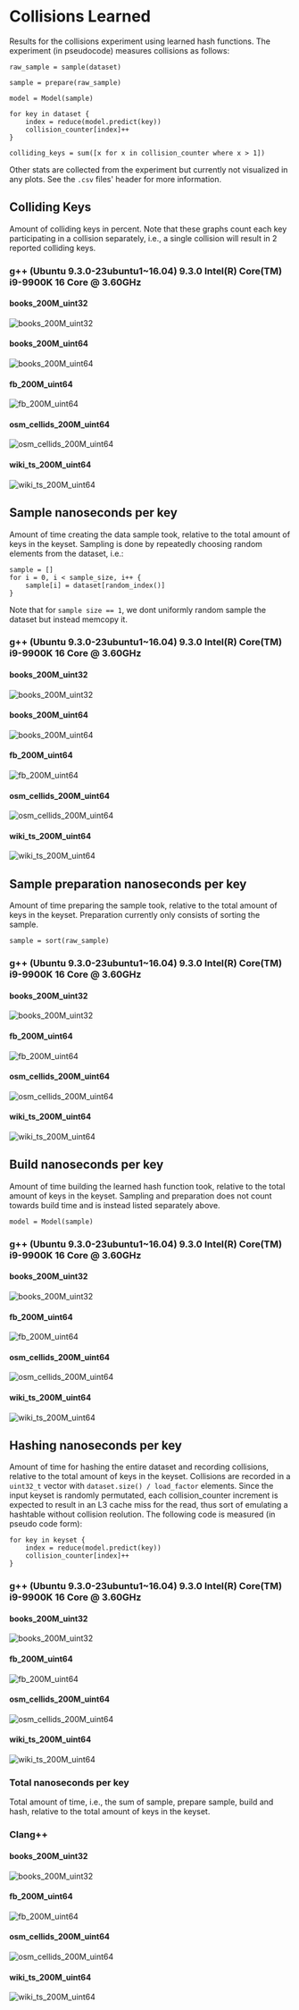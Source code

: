 # Collisions Learned

Results for the collisions experiment using learned hash functions. The experiment (in pseudocode) measures collisions
as follows:

```
raw_sample = sample(dataset)

sample = prepare(raw_sample)

model = Model(sample)

for key in dataset {
    index = reduce(model.predict(key))
    collision_counter[index]++
}

colliding_keys = sum([x for x in collision_counter where x > 1])
```

Other stats are collected from the experiment but currently not visualized in any plots. See the `.csv` files' header
for more information.

## Colliding Keys

Amount of colliding keys in percent. Note that these graphs count each key participating in a collision separately,
i.e., a single collision will result in 2 reported colliding keys.

### g++ (Ubuntu 9.3.0-23ubuntu1~16.04) 9.3.0 Intel(R) Core(TM) i9-9900K 16 Core @ 3.60GHz

#### books_200M_uint32

![books_200M_uint32](https://github.com/andreaskipf/hashing/blob/main/results/collisions_learned/graphs/colliding_keys_percent_books_200M_uint32_g++.png)

#### books_200M_uint64

![books_200M_uint64](https://github.com/andreaskipf/hashing/blob/main/results/collisions_learned/graphs/colliding_keys_percent_books_200M_uint64_g++.png)

#### fb_200M_uint64

![fb_200M_uint64](https://github.com/andreaskipf/hashing/blob/main/results/collisions_learned/graphs/colliding_keys_percent_fb_200M_uint64_g++.png)

#### osm_cellids_200M_uint64

![osm_cellids_200M_uint64](https://github.com/andreaskipf/hashing/blob/main/results/collisions_learned/graphs/colliding_keys_percent_osm_cellids_200M_uint64_g++.png)

#### wiki_ts_200M_uint64

![wiki_ts_200M_uint64](https://github.com/andreaskipf/hashing/blob/main/results/collisions_learned/graphs/colliding_keys_percent_wiki_ts_200M_uint64_g++.png)

## Sample nanoseconds per key

Amount of time creating the data sample took, relative to the total amount of keys in the keyset. Sampling is done by
repeatedly choosing random elements from the dataset, i.e.:

```
sample = []
for i = 0, i < sample_size, i++ {
    sample[i] = dataset[random_index()]
}
```

Note that for `sample size == 1`, we dont uniformly random sample the dataset but instead memcopy it.

### g++ (Ubuntu 9.3.0-23ubuntu1~16.04) 9.3.0 Intel(R) Core(TM) i9-9900K 16 Core @ 3.60GHz

#### books_200M_uint32

![books_200M_uint32](https://github.com/andreaskipf/hashing/blob/main/results/collisions_learned/graphs/sample_nanoseconds_per_key_books_200M_uint32_g++.png)

#### books_200M_uint64

![books_200M_uint64](https://github.com/andreaskipf/hashing/blob/main/results/collisions_learned/graphs/sample_nanoseconds_per_key_books_200M_uint64_g++.png)

#### fb_200M_uint64

![fb_200M_uint64](https://github.com/andreaskipf/hashing/blob/main/results/collisions_learned/graphs/sample_nanoseconds_per_key_fb_200M_uint64_g++.png)

#### osm_cellids_200M_uint64

![osm_cellids_200M_uint64](https://github.com/andreaskipf/hashing/blob/main/results/collisions_learned/graphs/sample_nanoseconds_per_key_osm_cellids_200M_uint64_g++.png)

#### wiki_ts_200M_uint64

![wiki_ts_200M_uint64](https://github.com/andreaskipf/hashing/blob/main/results/collisions_learned/graphs/sample_nanoseconds_per_key_wiki_ts_200M_uint64_g++.png)

## Sample preparation nanoseconds per key

Amount of time preparing the sample took, relative to the total amount of keys in the keyset. Preparation currently only
consists of sorting the sample.

```
sample = sort(raw_sample)
```

### g++ (Ubuntu 9.3.0-23ubuntu1~16.04) 9.3.0 Intel(R) Core(TM) i9-9900K 16 Core @ 3.60GHz

#### books_200M_uint32

![books_200M_uint32](https://github.com/andreaskipf/hashing/blob/main/results/collisions_learned/graphs/prepare_nanoseconds_per_key_books_200M_uint32_g++.png)

#### fb_200M_uint64

![fb_200M_uint64](https://github.com/andreaskipf/hashing/blob/main/results/collisions_learned/graphs/prepare_nanoseconds_per_key_fb_200M_uint64_g++.png)

#### osm_cellids_200M_uint64

![osm_cellids_200M_uint64](https://github.com/andreaskipf/hashing/blob/main/results/collisions_learned/graphs/prepare_nanoseconds_per_key_osm_cellids_200M_uint64_g++.png)

#### wiki_ts_200M_uint64

![wiki_ts_200M_uint64](https://github.com/andreaskipf/hashing/blob/main/results/collisions_learned/graphs/prepare_nanoseconds_per_key_wiki_ts_200M_uint64_g++.png)

## Build nanoseconds per key

Amount of time building the learned hash function took, relative to the total amount of keys in the keyset. Sampling and
preparation does not count towards build time and is instead listed separately above.

```
model = Model(sample)
```

### g++ (Ubuntu 9.3.0-23ubuntu1~16.04) 9.3.0 Intel(R) Core(TM) i9-9900K 16 Core @ 3.60GHz

#### books_200M_uint32

![books_200M_uint32](https://github.com/andreaskipf/hashing/blob/main/results/collisions_learned/graphs/build_nanoseconds_per_key_books_200M_uint32_g++.png)

#### fb_200M_uint64

![fb_200M_uint64](https://github.com/andreaskipf/hashing/blob/main/results/collisions_learned/graphs/build_nanoseconds_per_key_fb_200M_uint64_g++.png)

#### osm_cellids_200M_uint64

![osm_cellids_200M_uint64](https://github.com/andreaskipf/hashing/blob/main/results/collisions_learned/graphs/build_nanoseconds_per_key_osm_cellids_200M_uint64_g++.png)

#### wiki_ts_200M_uint64

![wiki_ts_200M_uint64](https://github.com/andreaskipf/hashing/blob/main/results/collisions_learned/graphs/build_nanoseconds_per_key_wiki_ts_200M_uint64_g++.png)

## Hashing nanoseconds per key

Amount of time for hashing the entire dataset and recording collisions, relative to the total amount of keys in the
keyset. Collisions are recorded in a `uint32_t` vector with `dataset.size() / load_factor` elements. Since the input
keyset is randomly permutated, each collision_counter increment is expected to result in an L3 cache miss for the read,
thus sort of emulating a hashtable without collision reolution. The following code is measured (in pseudo code form):

```
for key in keyset {
    index = reduce(model.predict(key))
    collision_counter[index]++
}
```

### g++ (Ubuntu 9.3.0-23ubuntu1~16.04) 9.3.0 Intel(R) Core(TM) i9-9900K 16 Core @ 3.60GHz

#### books_200M_uint32

![books_200M_uint32](https://github.com/andreaskipf/hashing/blob/main/results/collisions_learned/graphs/hashing_nanoseconds_per_key_books_200M_uint32_g++.png)

#### fb_200M_uint64

![fb_200M_uint64](https://github.com/andreaskipf/hashing/blob/main/results/collisions_learned/graphs/hashing_nanoseconds_per_key_fb_200M_uint64_g++.png)

#### osm_cellids_200M_uint64

![osm_cellids_200M_uint64](https://github.com/andreaskipf/hashing/blob/main/results/collisions_learned/graphs/hashing_nanoseconds_per_key_osm_cellids_200M_uint64_g++.png)

#### wiki_ts_200M_uint64

![wiki_ts_200M_uint64](https://github.com/andreaskipf/hashing/blob/main/results/collisions_learned/graphs/hashing_nanoseconds_per_key_wiki_ts_200M_uint64_g++.png)

### Total nanoseconds per key

Total amount of time, i.e., the sum of sample, prepare sample, build and hash, relative to the total amount of keys in
the keyset.

### Clang++

#### books_200M_uint32

![books_200M_uint32](https://github.com/andreaskipf/hashing/blob/main/results/collisions_learned/graphs/total_nanoseconds_per_key_books_200M_uint32_g++.png)

#### fb_200M_uint64

![fb_200M_uint64](https://github.com/andreaskipf/hashing/blob/main/results/collisions_learned/graphs/total_nanoseconds_per_key_fb_200M_uint64_g++.png)

#### osm_cellids_200M_uint64

![osm_cellids_200M_uint64](https://github.com/andreaskipf/hashing/blob/main/results/collisions_learned/graphs/total_nanoseconds_per_key_osm_cellids_200M_uint64_g++.png)

#### wiki_ts_200M_uint64

![wiki_ts_200M_uint64](https://github.com/andreaskipf/hashing/blob/main/results/collisions_learned/graphs/total_nanoseconds_per_key_wiki_ts_200M_uint64_g++.png)